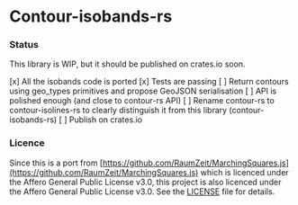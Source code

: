 # Contour-isobands-rs


### Status

This library is WIP, but it should be published on crates.io soon.

[x] All the isobands code is ported
[x] Tests are passing
[ ] Return contours using geo_types primitives and propose GeoJSON serialisation
[ ] API is polished enough (and close to contour-rs API)
[ ] Rename contour-rs to contour-isolines-rs to clearly distinguish it from this library (contour-isobands-rs)
[ ] Publish on crates.io

### Licence

Since this is a port from [https://github.com/RaumZeit/MarchingSquares.js](https://github.com/RaumZeit/MarchingSquares.js) which is licenced under the Affero General Public License v3.0, this project is also licenced under the Affero General Public License v3.0.
See the [LICENSE](LICENSE) file for details.